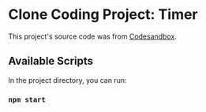 # Clone Coding Project: Timer

This project's source code was from [Codesandbox](https://github.com/facebook/create-react-app).

## Available Scripts

In the project directory, you can run:

### `npm start`
